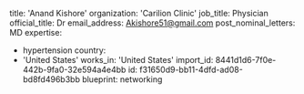 title: 'Anand Kishore'
organization: 'Carilion Clinic'
job_title: Physician
official_title: Dr
email_address: Akishore51@gmail.com
post_nominal_letters: MD
expertise:
  - hypertension
country:
  - 'United States'
works_in: 'United States'
import_id: 8441d1d6-7f0e-442b-9fa0-32e594a4e4bb
id: f31650d9-bb11-4dfd-ad08-bd8fd496b3bb
blueprint: networking
